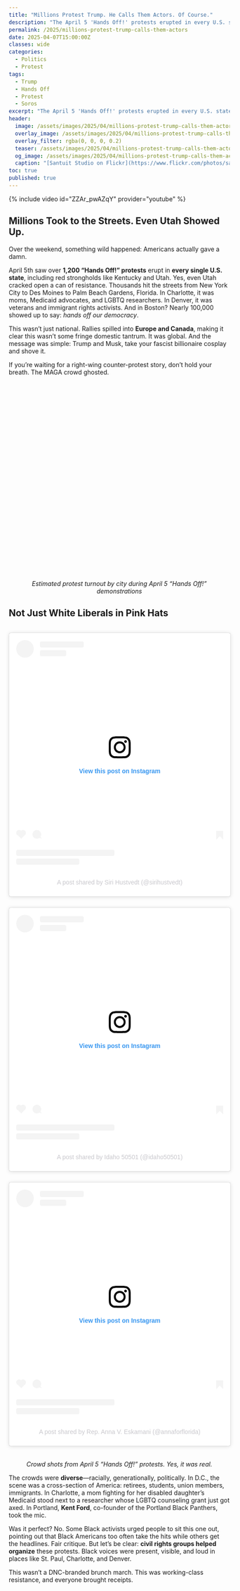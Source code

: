 ```yaml
---
title: "Millions Protest Trump. He Calls Them Actors. Of Course."
description: "The April 5 'Hands Off!' protests erupted in every U.S. state. Trump called them fake. Reality begs to differ."
permalink: /2025/millions-protest-trump-calls-them-actors
date: 2025-04-07T15:00:00Z
classes: wide
categories:
  - Politics
  - Protest
tags:
  - Trump
  - Hands Off
  - Protest
  - Soros
excerpt: "The April 5 'Hands Off!' protests erupted in every U.S. state. Trump called them fake. Reality begs to differ."
header:
  image: /assets/images/2025/04/millions-protest-trump-calls-them-actors-2048px.jpg
  overlay_image: /assets/images/2025/04/millions-protest-trump-calls-them-actors-2048px.jpg
  overlay_filter: rgba(0, 0, 0, 0.2)
  teaser: /assets/images/2025/04/millions-protest-trump-calls-them-actors-575px.jpg
  og_image: /assets/images/2025/04/millions-protest-trump-calls-them-actors-2048px.jpg
  caption: "[Santuit Studio on Flickr](https://www.flickr.com/photos/santuit-studio/54432550201/in/photolist-2qW36LE-2qW459v-2qW31Pk-2qW3Xzo-2qVWCog-2qVWDpe-2qW23uD-2qW261q-2qW3pJc-2qW37tB-2qVWKpF-2qW44nR-2qW27sd-2qW44xR-2qW3k3J-2qW3YqG-2qW27kV-2qW37Hz-2qW44gt-2qW275z-2qVWK7S-2qW43Rv-2qW44dn-2qW36Le-2qW43yX-2qVWJ4u-2qW42uY-2qW42px-2qW25X4-2qVWHtG-2qW3oYp-2qW25k7-2qW23LR-2qVWHi6-2qVWH9t-2qW42fE-2qVWGda-2qW24tN-2qW34VW-2qW352n-2qW24Yq-2qW35bL-2qVWHiS-2qVWGUL-2qW3iMn-2qW21BA-2qW3j8C-2qW3YMo-2qW1ZPi-2qW3Xxu)"
toc: true
published: true
---
```


<style>
  .chart-wrap {
    width: 100%;
    max-width: 100%;
    height: 400px;
    margin: 2rem 0;
  }

  .chart-wrap canvas {
    width: 100% !important;
    height: 100% !important;
  }

  @media (max-width: 600px) {
    .chart-wrap {
      height: 300px;
    }
  }
</style>

{% include video id="ZZAr_pwAZqY" provider="youtube" %}

## Millions Took to the Streets. Even Utah Showed Up.

Over the weekend, something wild happened: Americans actually gave a damn.

April 5th saw over **1,200 “Hands Off!” protests** erupt in **every single U.S. state**, including red strongholds like Kentucky and Utah. Yes, even Utah cracked open a can of resistance. Thousands hit the streets from New York City to Des Moines to Palm Beach Gardens, Florida. In Charlotte, it was moms, Medicaid advocates, and LGBTQ researchers. In Denver, it was veterans and immigrant rights activists. And in Boston? Nearly 100,000 showed up to say: *hands off our democracy*.

This wasn’t just national. Rallies spilled into **Europe and Canada**, making it clear this wasn’t some fringe domestic tantrum. It was global. And the message was simple: Trump and Musk, take your fascist billionaire cosplay and shove it.

If you’re waiting for a right-wing counter-protest story, don’t hold your breath. The MAGA crowd ghosted.

<figure>
  <div class="chart-wrap">
    <canvas id="turnoutChart"></canvas>
  </div>
  <figcaption style="text-align: center; font-style: italic; margin-top: 0.5rem;">
    Estimated protest turnout by city during April 5 “Hands Off!” demonstrations
  </figcaption>
</figure>

<script src="https://cdn.jsdelivr.net/npm/chart.js"></script>
<script>
  const ctx = document.getElementById('turnoutChart').getContext('2d');
  new Chart(ctx, {
    type: 'bar',
    data: {
      labels: ['NYC', 'Boston', 'Chicago', 'St. Paul', 'Portland', 'Charlotte', 'Des Moines', 'Palm Beach G.'],
      datasets: [{
        label: 'Estimated Turnout',
        data: [200000, 100000, 30000, 25000, 10000, 3500, 7000, 800],
        backgroundColor: '#2563eb',
        borderRadius: 6,
      }]
    },
    options: {
      indexAxis: 'y',
      responsive: true,
      maintainAspectRatio: false,
      plugins: {
        legend: { display: false },
        tooltip: {
          callbacks: {
            label: ctx => ctx.parsed.x.toLocaleString() + ' people'
          }
        }
      },
      scales: {
        x: {
          ticks: {
            callback: value => value.toLocaleString()
          },
          title: {
            display: true,
            text: 'People'
          }
        },
        y: {
          title: {
            display: true,
            text: 'City'
          }
        }
      }
    }
  });
</script>

## Not Just White Liberals in Pink Hats

<style>
  .insta-grid {
    display: grid;
    grid-template-columns: repeat(auto-fit, minmax(300px, 1fr));
    gap: 1.5rem;
    margin: 2rem 0;
  }

  .insta-grid blockquote.instagram-media {
    width: 100% !important;
    margin: 0 auto;
  }
</style>

<figure class="insta-grid">
  <!-- IG Embed 1 -->
<blockquote class="instagram-media" data-instgrm-captioned data-instgrm-permalink="https://www.instagram.com/p/DIG7_i2gHtr/?utm_source=ig_embed&amp;utm_campaign=loading" data-instgrm-version="14" style=" background:#FFF; border:0; border-radius:3px; box-shadow:0 0 1px 0 rgba(0,0,0,0.5),0 1px 10px 0 rgba(0,0,0,0.15); margin: 1px; max-width:540px; min-width:326px; padding:0; width:99.375%; width:-webkit-calc(100% - 2px); width:calc(100% - 2px);"><div style="padding:16px;"> <a href="https://www.instagram.com/p/DIG7_i2gHtr/?utm_source=ig_embed&amp;utm_campaign=loading" style=" background:#FFFFFF; line-height:0; padding:0 0; text-align:center; text-decoration:none; width:100%;" target="_blank"> <div style=" display: flex; flex-direction: row; align-items: center;"> <div style="background-color: #F4F4F4; border-radius: 50%; flex-grow: 0; height: 40px; margin-right: 14px; width: 40px;"></div> <div style="display: flex; flex-direction: column; flex-grow: 1; justify-content: center;"> <div style=" background-color: #F4F4F4; border-radius: 4px; flex-grow: 0; height: 14px; margin-bottom: 6px; width: 100px;"></div> <div style=" background-color: #F4F4F4; border-radius: 4px; flex-grow: 0; height: 14px; width: 60px;"></div></div></div><div style="padding: 19% 0;"></div> <div style="display:block; height:50px; margin:0 auto 12px; width:50px;"><svg width="50px" height="50px" viewBox="0 0 60 60" version="1.1" xmlns="https://www.w3.org/2000/svg" xmlns:xlink="https://www.w3.org/1999/xlink"><g stroke="none" stroke-width="1" fill="none" fill-rule="evenodd"><g transform="translate(-511.000000, -20.000000)" fill="#000000"><g><path d="M556.869,30.41 C554.814,30.41 553.148,32.076 553.148,34.131 C553.148,36.186 554.814,37.852 556.869,37.852 C558.924,37.852 560.59,36.186 560.59,34.131 C560.59,32.076 558.924,30.41 556.869,30.41 M541,60.657 C535.114,60.657 530.342,55.887 530.342,50 C530.342,44.114 535.114,39.342 541,39.342 C546.887,39.342 551.658,44.114 551.658,50 C551.658,55.887 546.887,60.657 541,60.657 M541,33.886 C532.1,33.886 524.886,41.1 524.886,50 C524.886,58.899 532.1,66.113 541,66.113 C549.9,66.113 557.115,58.899 557.115,50 C557.115,41.1 549.9,33.886 541,33.886 M565.378,62.101 C565.244,65.022 564.756,66.606 564.346,67.663 C563.803,69.06 563.154,70.057 562.106,71.106 C561.058,72.155 560.06,72.803 558.662,73.347 C557.607,73.757 556.021,74.244 553.102,74.378 C549.944,74.521 548.997,74.552 541,74.552 C533.003,74.552 532.056,74.521 528.898,74.378 C525.979,74.244 524.393,73.757 523.338,73.347 C521.94,72.803 520.942,72.155 519.894,71.106 C518.846,70.057 518.197,69.06 517.654,67.663 C517.244,66.606 516.755,65.022 516.623,62.101 C516.479,58.943 516.448,57.996 516.448,50 C516.448,42.003 516.479,41.056 516.623,37.899 C516.755,34.978 517.244,33.391 517.654,32.338 C518.197,30.938 518.846,29.942 519.894,28.894 C520.942,27.846 521.94,27.196 523.338,26.654 C524.393,26.244 525.979,25.756 528.898,25.623 C532.057,25.479 533.004,25.448 541,25.448 C548.997,25.448 549.943,25.479 553.102,25.623 C556.021,25.756 557.607,26.244 558.662,26.654 C560.06,27.196 561.058,27.846 562.106,28.894 C563.154,29.942 563.803,30.938 564.346,32.338 C564.756,33.391 565.244,34.978 565.378,37.899 C565.522,41.056 565.552,42.003 565.552,50 C565.552,57.996 565.522,58.943 565.378,62.101 M570.82,37.631 C570.674,34.438 570.167,32.258 569.425,30.349 C568.659,28.377 567.633,26.702 565.965,25.035 C564.297,23.368 562.623,22.342 560.652,21.575 C558.743,20.834 556.562,20.326 553.369,20.18 C550.169,20.033 549.148,20 541,20 C532.853,20 531.831,20.033 528.631,20.18 C525.438,20.326 523.257,20.834 521.349,21.575 C519.376,22.342 517.703,23.368 516.035,25.035 C514.368,26.702 513.342,28.377 512.574,30.349 C511.834,32.258 511.326,34.438 511.181,37.631 C511.035,40.831 511,41.851 511,50 C511,58.147 511.035,59.17 511.181,62.369 C511.326,65.562 511.834,67.743 512.574,69.651 C513.342,71.625 514.368,73.296 516.035,74.965 C517.703,76.634 519.376,77.658 521.349,78.425 C523.257,79.167 525.438,79.673 528.631,79.82 C531.831,79.965 532.853,80.001 541,80.001 C549.148,80.001 550.169,79.965 553.369,79.82 C556.562,79.673 558.743,79.167 560.652,78.425 C562.623,77.658 564.297,76.634 565.965,74.965 C567.633,73.296 568.659,71.625 569.425,69.651 C570.167,67.743 570.674,65.562 570.82,62.369 C570.966,59.17 571,58.147 571,50 C571,41.851 570.966,40.831 570.82,37.631"></path></g></g></g></svg></div><div style="padding-top: 8px;"> <div style=" color:#3897f0; font-family:Arial,sans-serif; font-size:14px; font-style:normal; font-weight:550; line-height:18px;">View this post on Instagram</div></div><div style="padding: 12.5% 0;"></div> <div style="display: flex; flex-direction: row; margin-bottom: 14px; align-items: center;"><div> <div style="background-color: #F4F4F4; border-radius: 50%; height: 12.5px; width: 12.5px; transform: translateX(0px) translateY(7px);"></div> <div style="background-color: #F4F4F4; height: 12.5px; transform: rotate(-45deg) translateX(3px) translateY(1px); width: 12.5px; flex-grow: 0; margin-right: 14px; margin-left: 2px;"></div> <div style="background-color: #F4F4F4; border-radius: 50%; height: 12.5px; width: 12.5px; transform: translateX(9px) translateY(-18px);"></div></div><div style="margin-left: 8px;"> <div style=" background-color: #F4F4F4; border-radius: 50%; flex-grow: 0; height: 20px; width: 20px;"></div> <div style=" width: 0; height: 0; border-top: 2px solid transparent; border-left: 6px solid #f4f4f4; border-bottom: 2px solid transparent; transform: translateX(16px) translateY(-4px) rotate(30deg)"></div></div><div style="margin-left: auto;"> <div style=" width: 0px; border-top: 8px solid #F4F4F4; border-right: 8px solid transparent; transform: translateY(16px);"></div> <div style=" background-color: #F4F4F4; flex-grow: 0; height: 12px; width: 16px; transform: translateY(-4px);"></div> <div style=" width: 0; height: 0; border-top: 8px solid #F4F4F4; border-left: 8px solid transparent; transform: translateY(-4px) translateX(8px);"></div></div></div> <div style="display: flex; flex-direction: column; flex-grow: 1; justify-content: center; margin-bottom: 24px;"> <div style=" background-color: #F4F4F4; border-radius: 4px; flex-grow: 0; height: 14px; margin-bottom: 6px; width: 224px;"></div> <div style=" background-color: #F4F4F4; border-radius: 4px; flex-grow: 0; height: 14px; width: 144px;"></div></div></a><p style=" color:#c9c8cd; font-family:Arial,sans-serif; font-size:14px; line-height:17px; margin-bottom:0; margin-top:8px; overflow:hidden; padding:8px 0 7px; text-align:center; text-overflow:ellipsis; white-space:nowrap;"><a href="https://www.instagram.com/p/DIG7_i2gHtr/?utm_source=ig_embed&amp;utm_campaign=loading" style=" color:#c9c8cd; font-family:Arial,sans-serif; font-size:14px; font-style:normal; font-weight:normal; line-height:17px; text-decoration:none;" target="_blank">A post shared by Siri Hustvedt (@sirihustvedt)</a></p></div></blockquote>
<script async src="//www.instagram.com/embed.js"></script>

  <!-- IG Embed 2 -->
<blockquote class="instagram-media" data-instgrm-captioned data-instgrm-permalink="https://www.instagram.com/p/DIFxt1BxwnT/?utm_source=ig_embed&amp;utm_campaign=loading" data-instgrm-version="14" style=" background:#FFF; border:0; border-radius:3px; box-shadow:0 0 1px 0 rgba(0,0,0,0.5),0 1px 10px 0 rgba(0,0,0,0.15); margin: 1px; max-width:540px; min-width:326px; padding:0; width:99.375%; width:-webkit-calc(100% - 2px); width:calc(100% - 2px);"><div style="padding:16px;"> <a href="https://www.instagram.com/p/DIFxt1BxwnT/?utm_source=ig_embed&amp;utm_campaign=loading" style=" background:#FFFFFF; line-height:0; padding:0 0; text-align:center; text-decoration:none; width:100%;" target="_blank"> <div style=" display: flex; flex-direction: row; align-items: center;"> <div style="background-color: #F4F4F4; border-radius: 50%; flex-grow: 0; height: 40px; margin-right: 14px; width: 40px;"></div> <div style="display: flex; flex-direction: column; flex-grow: 1; justify-content: center;"> <div style=" background-color: #F4F4F4; border-radius: 4px; flex-grow: 0; height: 14px; margin-bottom: 6px; width: 100px;"></div> <div style=" background-color: #F4F4F4; border-radius: 4px; flex-grow: 0; height: 14px; width: 60px;"></div></div></div><div style="padding: 19% 0;"></div> <div style="display:block; height:50px; margin:0 auto 12px; width:50px;"><svg width="50px" height="50px" viewBox="0 0 60 60" version="1.1" xmlns="https://www.w3.org/2000/svg" xmlns:xlink="https://www.w3.org/1999/xlink"><g stroke="none" stroke-width="1" fill="none" fill-rule="evenodd"><g transform="translate(-511.000000, -20.000000)" fill="#000000"><g><path d="M556.869,30.41 C554.814,30.41 553.148,32.076 553.148,34.131 C553.148,36.186 554.814,37.852 556.869,37.852 C558.924,37.852 560.59,36.186 560.59,34.131 C560.59,32.076 558.924,30.41 556.869,30.41 M541,60.657 C535.114,60.657 530.342,55.887 530.342,50 C530.342,44.114 535.114,39.342 541,39.342 C546.887,39.342 551.658,44.114 551.658,50 C551.658,55.887 546.887,60.657 541,60.657 M541,33.886 C532.1,33.886 524.886,41.1 524.886,50 C524.886,58.899 532.1,66.113 541,66.113 C549.9,66.113 557.115,58.899 557.115,50 C557.115,41.1 549.9,33.886 541,33.886 M565.378,62.101 C565.244,65.022 564.756,66.606 564.346,67.663 C563.803,69.06 563.154,70.057 562.106,71.106 C561.058,72.155 560.06,72.803 558.662,73.347 C557.607,73.757 556.021,74.244 553.102,74.378 C549.944,74.521 548.997,74.552 541,74.552 C533.003,74.552 532.056,74.521 528.898,74.378 C525.979,74.244 524.393,73.757 523.338,73.347 C521.94,72.803 520.942,72.155 519.894,71.106 C518.846,70.057 518.197,69.06 517.654,67.663 C517.244,66.606 516.755,65.022 516.623,62.101 C516.479,58.943 516.448,57.996 516.448,50 C516.448,42.003 516.479,41.056 516.623,37.899 C516.755,34.978 517.244,33.391 517.654,32.338 C518.197,30.938 518.846,29.942 519.894,28.894 C520.942,27.846 521.94,27.196 523.338,26.654 C524.393,26.244 525.979,25.756 528.898,25.623 C532.057,25.479 533.004,25.448 541,25.448 C548.997,25.448 549.943,25.479 553.102,25.623 C556.021,25.756 557.607,26.244 558.662,26.654 C560.06,27.196 561.058,27.846 562.106,28.894 C563.154,29.942 563.803,30.938 564.346,32.338 C564.756,33.391 565.244,34.978 565.378,37.899 C565.522,41.056 565.552,42.003 565.552,50 C565.552,57.996 565.522,58.943 565.378,62.101 M570.82,37.631 C570.674,34.438 570.167,32.258 569.425,30.349 C568.659,28.377 567.633,26.702 565.965,25.035 C564.297,23.368 562.623,22.342 560.652,21.575 C558.743,20.834 556.562,20.326 553.369,20.18 C550.169,20.033 549.148,20 541,20 C532.853,20 531.831,20.033 528.631,20.18 C525.438,20.326 523.257,20.834 521.349,21.575 C519.376,22.342 517.703,23.368 516.035,25.035 C514.368,26.702 513.342,28.377 512.574,30.349 C511.834,32.258 511.326,34.438 511.181,37.631 C511.035,40.831 511,41.851 511,50 C511,58.147 511.035,59.17 511.181,62.369 C511.326,65.562 511.834,67.743 512.574,69.651 C513.342,71.625 514.368,73.296 516.035,74.965 C517.703,76.634 519.376,77.658 521.349,78.425 C523.257,79.167 525.438,79.673 528.631,79.82 C531.831,79.965 532.853,80.001 541,80.001 C549.148,80.001 550.169,79.965 553.369,79.82 C556.562,79.673 558.743,79.167 560.652,78.425 C562.623,77.658 564.297,76.634 565.965,74.965 C567.633,73.296 568.659,71.625 569.425,69.651 C570.167,67.743 570.674,65.562 570.82,62.369 C570.966,59.17 571,58.147 571,50 C571,41.851 570.966,40.831 570.82,37.631"></path></g></g></g></svg></div><div style="padding-top: 8px;"> <div style=" color:#3897f0; font-family:Arial,sans-serif; font-size:14px; font-style:normal; font-weight:550; line-height:18px;">View this post on Instagram</div></div><div style="padding: 12.5% 0;"></div> <div style="display: flex; flex-direction: row; margin-bottom: 14px; align-items: center;"><div> <div style="background-color: #F4F4F4; border-radius: 50%; height: 12.5px; width: 12.5px; transform: translateX(0px) translateY(7px);"></div> <div style="background-color: #F4F4F4; height: 12.5px; transform: rotate(-45deg) translateX(3px) translateY(1px); width: 12.5px; flex-grow: 0; margin-right: 14px; margin-left: 2px;"></div> <div style="background-color: #F4F4F4; border-radius: 50%; height: 12.5px; width: 12.5px; transform: translateX(9px) translateY(-18px);"></div></div><div style="margin-left: 8px;"> <div style=" background-color: #F4F4F4; border-radius: 50%; flex-grow: 0; height: 20px; width: 20px;"></div> <div style=" width: 0; height: 0; border-top: 2px solid transparent; border-left: 6px solid #f4f4f4; border-bottom: 2px solid transparent; transform: translateX(16px) translateY(-4px) rotate(30deg)"></div></div><div style="margin-left: auto;"> <div style=" width: 0px; border-top: 8px solid #F4F4F4; border-right: 8px solid transparent; transform: translateY(16px);"></div> <div style=" background-color: #F4F4F4; flex-grow: 0; height: 12px; width: 16px; transform: translateY(-4px);"></div> <div style=" width: 0; height: 0; border-top: 8px solid #F4F4F4; border-left: 8px solid transparent; transform: translateY(-4px) translateX(8px);"></div></div></div> <div style="display: flex; flex-direction: column; flex-grow: 1; justify-content: center; margin-bottom: 24px;"> <div style=" background-color: #F4F4F4; border-radius: 4px; flex-grow: 0; height: 14px; margin-bottom: 6px; width: 224px;"></div> <div style=" background-color: #F4F4F4; border-radius: 4px; flex-grow: 0; height: 14px; width: 144px;"></div></div></a><p style=" color:#c9c8cd; font-family:Arial,sans-serif; font-size:14px; line-height:17px; margin-bottom:0; margin-top:8px; overflow:hidden; padding:8px 0 7px; text-align:center; text-overflow:ellipsis; white-space:nowrap;"><a href="https://www.instagram.com/p/DIFxt1BxwnT/?utm_source=ig_embed&amp;utm_campaign=loading" style=" color:#c9c8cd; font-family:Arial,sans-serif; font-size:14px; font-style:normal; font-weight:normal; line-height:17px; text-decoration:none;" target="_blank">A post shared by Idaho 50501 (@idaho50501)</a></p></div></blockquote>
<script async src="//www.instagram.com/embed.js"></script>

  <!-- IG Embed 3 -->
<blockquote class="instagram-media" data-instgrm-captioned data-instgrm-permalink="https://www.instagram.com/p/DIExZfrxOjE/?utm_source=ig_embed&amp;utm_campaign=loading" data-instgrm-version="14" style=" background:#FFF; border:0; border-radius:3px; box-shadow:0 0 1px 0 rgba(0,0,0,0.5),0 1px 10px 0 rgba(0,0,0,0.15); margin: 1px; max-width:540px; min-width:326px; padding:0; width:99.375%; width:-webkit-calc(100% - 2px); width:calc(100% - 2px);"><div style="padding:16px;"> <a href="https://www.instagram.com/p/DIExZfrxOjE/?utm_source=ig_embed&amp;utm_campaign=loading" style=" background:#FFFFFF; line-height:0; padding:0 0; text-align:center; text-decoration:none; width:100%;" target="_blank"> <div style=" display: flex; flex-direction: row; align-items: center;"> <div style="background-color: #F4F4F4; border-radius: 50%; flex-grow: 0; height: 40px; margin-right: 14px; width: 40px;"></div> <div style="display: flex; flex-direction: column; flex-grow: 1; justify-content: center;"> <div style=" background-color: #F4F4F4; border-radius: 4px; flex-grow: 0; height: 14px; margin-bottom: 6px; width: 100px;"></div> <div style=" background-color: #F4F4F4; border-radius: 4px; flex-grow: 0; height: 14px; width: 60px;"></div></div></div><div style="padding: 19% 0;"></div> <div style="display:block; height:50px; margin:0 auto 12px; width:50px;"><svg width="50px" height="50px" viewBox="0 0 60 60" version="1.1" xmlns="https://www.w3.org/2000/svg" xmlns:xlink="https://www.w3.org/1999/xlink"><g stroke="none" stroke-width="1" fill="none" fill-rule="evenodd"><g transform="translate(-511.000000, -20.000000)" fill="#000000"><g><path d="M556.869,30.41 C554.814,30.41 553.148,32.076 553.148,34.131 C553.148,36.186 554.814,37.852 556.869,37.852 C558.924,37.852 560.59,36.186 560.59,34.131 C560.59,32.076 558.924,30.41 556.869,30.41 M541,60.657 C535.114,60.657 530.342,55.887 530.342,50 C530.342,44.114 535.114,39.342 541,39.342 C546.887,39.342 551.658,44.114 551.658,50 C551.658,55.887 546.887,60.657 541,60.657 M541,33.886 C532.1,33.886 524.886,41.1 524.886,50 C524.886,58.899 532.1,66.113 541,66.113 C549.9,66.113 557.115,58.899 557.115,50 C557.115,41.1 549.9,33.886 541,33.886 M565.378,62.101 C565.244,65.022 564.756,66.606 564.346,67.663 C563.803,69.06 563.154,70.057 562.106,71.106 C561.058,72.155 560.06,72.803 558.662,73.347 C557.607,73.757 556.021,74.244 553.102,74.378 C549.944,74.521 548.997,74.552 541,74.552 C533.003,74.552 532.056,74.521 528.898,74.378 C525.979,74.244 524.393,73.757 523.338,73.347 C521.94,72.803 520.942,72.155 519.894,71.106 C518.846,70.057 518.197,69.06 517.654,67.663 C517.244,66.606 516.755,65.022 516.623,62.101 C516.479,58.943 516.448,57.996 516.448,50 C516.448,42.003 516.479,41.056 516.623,37.899 C516.755,34.978 517.244,33.391 517.654,32.338 C518.197,30.938 518.846,29.942 519.894,28.894 C520.942,27.846 521.94,27.196 523.338,26.654 C524.393,26.244 525.979,25.756 528.898,25.623 C532.057,25.479 533.004,25.448 541,25.448 C548.997,25.448 549.943,25.479 553.102,25.623 C556.021,25.756 557.607,26.244 558.662,26.654 C560.06,27.196 561.058,27.846 562.106,28.894 C563.154,29.942 563.803,30.938 564.346,32.338 C564.756,33.391 565.244,34.978 565.378,37.899 C565.522,41.056 565.552,42.003 565.552,50 C565.552,57.996 565.522,58.943 565.378,62.101 M570.82,37.631 C570.674,34.438 570.167,32.258 569.425,30.349 C568.659,28.377 567.633,26.702 565.965,25.035 C564.297,23.368 562.623,22.342 560.652,21.575 C558.743,20.834 556.562,20.326 553.369,20.18 C550.169,20.033 549.148,20 541,20 C532.853,20 531.831,20.033 528.631,20.18 C525.438,20.326 523.257,20.834 521.349,21.575 C519.376,22.342 517.703,23.368 516.035,25.035 C514.368,26.702 513.342,28.377 512.574,30.349 C511.834,32.258 511.326,34.438 511.181,37.631 C511.035,40.831 511,41.851 511,50 C511,58.147 511.035,59.17 511.181,62.369 C511.326,65.562 511.834,67.743 512.574,69.651 C513.342,71.625 514.368,73.296 516.035,74.965 C517.703,76.634 519.376,77.658 521.349,78.425 C523.257,79.167 525.438,79.673 528.631,79.82 C531.831,79.965 532.853,80.001 541,80.001 C549.148,80.001 550.169,79.965 553.369,79.82 C556.562,79.673 558.743,79.167 560.652,78.425 C562.623,77.658 564.297,76.634 565.965,74.965 C567.633,73.296 568.659,71.625 569.425,69.651 C570.167,67.743 570.674,65.562 570.82,62.369 C570.966,59.17 571,58.147 571,50 C571,41.851 570.966,40.831 570.82,37.631"></path></g></g></g></svg></div><div style="padding-top: 8px;"> <div style=" color:#3897f0; font-family:Arial,sans-serif; font-size:14px; font-style:normal; font-weight:550; line-height:18px;">View this post on Instagram</div></div><div style="padding: 12.5% 0;"></div> <div style="display: flex; flex-direction: row; margin-bottom: 14px; align-items: center;"><div> <div style="background-color: #F4F4F4; border-radius: 50%; height: 12.5px; width: 12.5px; transform: translateX(0px) translateY(7px);"></div> <div style="background-color: #F4F4F4; height: 12.5px; transform: rotate(-45deg) translateX(3px) translateY(1px); width: 12.5px; flex-grow: 0; margin-right: 14px; margin-left: 2px;"></div> <div style="background-color: #F4F4F4; border-radius: 50%; height: 12.5px; width: 12.5px; transform: translateX(9px) translateY(-18px);"></div></div><div style="margin-left: 8px;"> <div style=" background-color: #F4F4F4; border-radius: 50%; flex-grow: 0; height: 20px; width: 20px;"></div> <div style=" width: 0; height: 0; border-top: 2px solid transparent; border-left: 6px solid #f4f4f4; border-bottom: 2px solid transparent; transform: translateX(16px) translateY(-4px) rotate(30deg)"></div></div><div style="margin-left: auto;"> <div style=" width: 0px; border-top: 8px solid #F4F4F4; border-right: 8px solid transparent; transform: translateY(16px);"></div> <div style=" background-color: #F4F4F4; flex-grow: 0; height: 12px; width: 16px; transform: translateY(-4px);"></div> <div style=" width: 0; height: 0; border-top: 8px solid #F4F4F4; border-left: 8px solid transparent; transform: translateY(-4px) translateX(8px);"></div></div></div> <div style="display: flex; flex-direction: column; flex-grow: 1; justify-content: center; margin-bottom: 24px;"> <div style=" background-color: #F4F4F4; border-radius: 4px; flex-grow: 0; height: 14px; margin-bottom: 6px; width: 224px;"></div> <div style=" background-color: #F4F4F4; border-radius: 4px; flex-grow: 0; height: 14px; width: 144px;"></div></div></a><p style=" color:#c9c8cd; font-family:Arial,sans-serif; font-size:14px; line-height:17px; margin-bottom:0; margin-top:8px; overflow:hidden; padding:8px 0 7px; text-align:center; text-overflow:ellipsis; white-space:nowrap;"><a href="https://www.instagram.com/p/DIExZfrxOjE/?utm_source=ig_embed&amp;utm_campaign=loading" style=" color:#c9c8cd; font-family:Arial,sans-serif; font-size:14px; font-style:normal; font-weight:normal; line-height:17px; text-decoration:none;" target="_blank">A post shared by Rep. Anna V. Eskamani (@annaforflorida)</a></p></div></blockquote>
<script async src="//www.instagram.com/embed.js"></script>
</figure>

<figcaption style="text-align: center; font-style: italic; margin-top: 0.5rem;">
  Crowd shots from April 5 “Hands Off!” protests. Yes, it was real.
</figcaption>

<script async src="//www.instagram.com/embed.js"></script>


The crowds were **diverse**—racially, generationally, politically. In D.C., the scene was a cross-section of America: retirees, students, union members, immigrants. In Charlotte, a mom fighting for her disabled daughter’s Medicaid stood next to a researcher whose LGBTQ counseling grant just got axed. In Portland, **Kent Ford**, co-founder of the Portland Black Panthers, took the mic.

Was it perfect? No. Some Black activists urged people to sit this one out, pointing out that Black Americans too often take the hits while others get the headlines. Fair critique. But let’s be clear: **civil rights groups helped organize** these protests. Black voices were present, visible, and loud in places like St. Paul, Charlotte, and Denver.

This wasn’t a DNC-branded brunch march. This was working-class resistance, and everyone brought receipts.

<figure>
  <div class="chart-wrap">
    <canvas id="diversityChart"></canvas>
  </div>
  <figcaption style="text-align: center; font-style: italic; margin-top: 0.5rem;">
    Protest crowd diversity by city, rated 0–10 based on participant mix and photo evidence
  </figcaption>
</figure>

<script>
  const ctx2 = document.getElementById('diversityChart').getContext('2d');
  new Chart(ctx2, {
    type: 'bar',
    data: {
      labels: ['NYC', 'Denver', 'Charlotte', 'DC', 'Portland'],
      datasets: [{
        label: 'Diversity Score (0–10)',
        data: [9.5, 8.7, 8.4, 9.2, 7.5],
        backgroundColor: '#10b981',
        borderRadius: 6,
      }]
    },
    options: {
      indexAxis: 'y',
      responsive: true,
      maintainAspectRatio: false,
      plugins: {
        legend: { display: false },
        tooltip: {
          callbacks: {
            label: ctx => `${ctx.parsed.x} / 10`
          }
        }
      },
      scales: {
        x: {
          min: 0,
          max: 10,
          title: {
            display: true,
            text: 'Score'
          }
        },
        y: {
          title: {
            display: true,
            text: 'City'
          }
        }
      }
    }
  });
</script>

## Trump’s Math: 5 Million Paid Actors at $100M Each

![full](/assets/images/2025/04/trump-tweet.jpeg){: .full}

While millions protested in the streets, Donald Trump fired off a tweet from whatever bunker he’s been stewing in. The claim? That George Soros paid **five million actors**—not protesters, *actors*—**$100 million each** to stage the whole thing.

Do the math. That’s **$500 trillion**. For reference, **global GDP is about $105 trillion**. According to Trump, Soros personally bankrolled five Earths' worth of protest funding.

Let’s not mince words: this isn’t misinformation. This is **clinical-grade delusion**.

But here’s the thing—Trump’s not trying to be accurate. He’s trying to delegitimize dissent. That’s the playbook: discredit, distract, disinform. Same reason Elon Musk jumped in with his tired “they don’t even know why they’re protesting” routine. When you’re backed into a corner by reality, mocking the crowd is easier than answering them.

And if you believed that tweet was real at first glance? That’s the problem. It’s satire. But it *could’ve* been real—and that says everything about the state of the GOP brainworm.

## What the Media Covered—and What It Didn’t

Mainstream outlets did *technically* cover the protests. AP, CBS, Al Jazeera—they ran the numbers, posted the pictures, gave you the basics: “Thousands protest Trump policies,” “Crowds rally for democracy,” blah blah blah.

What they **didn’t do** was dig. They glossed over the scale. They ignored the fact that this was **the biggest single-day protest of Trump’s second term**. They buried the rage, the desperation, the raw emotion that turned out people in **Asheville, North Carolina** and **Frankfort, Kentucky**—not exactly Berkeley.

And they definitely didn’t dwell on the fact that the **Democratic Party wasn’t behind this**. This wasn’t Biden’s army. It was ordinary people, pissed off and organizing without permission.

Meanwhile, **independent outlets** like [*World Socialist Web Site*](https://www.wsws.org/en/articles/2025/04/07/fpwl-a07.html) and [*The Habesha*](https://thehabesha.com/hands-off-protests-across-the-u-s-and-worldwide/) reported what corporate media wouldn’t: that this was **multi-racial**, **working-class**, and **anti-authoritarian**, not some DNC photo op. Local papers highlighted *actual people* with real stakes—disabled kids, canceled research, veterans sick of the power grab.

This wasn’t a blue vs. red story. It was bottom vs. top. And legacy media? They’re still allergic to that framing.

## No Tear Gas, No Cops in Riot Gear. Wonder Why?

For a protest that spanned **all 50 states**, here’s what’s shocking: almost **no arrests**.

In D.C., Boston, Charlotte, Denver, and dozens of other cities—**peaceful demonstrations**. No smashed windows. No “ANTIFA chaos.” Just bodies, banners, and bullhorns. Police closed roads to help marches, not to kettle crowds. In Colorado Springs, cops didn’t even bring backup. Contrast that with how authorities treat Black Lives Matter protests or any rally where someone says “Free Palestine” too loud.

So what changed?

Maybe it’s the demographics. Maybe it’s the optics. Maybe the state only panics when it’s poor people, Black people, or Palestinians demanding justice. Either way, it shows **the system knows how to chill**—when it wants to.

But don’t confuse calm with weakness. These crowds weren’t quiet. They were **disciplined**. That’s more dangerous to power than any broken Starbucks window.

## Trump Can Meme. The People Can March.

April 5th wasn’t a blip. It was a warning.

This country isn’t sleepwalking anymore. People from every class, race, and ZIP code put their feet on the pavement to say **hell no** to authoritarian billionaires and government by Dogecoin.

And Trump? He’s tweeting fake math and calling everyone an actor. That’s not power. That’s panic.

So keep mocking. Keep pretending it’s all Soros and crisis actors and gender-neutral lattes. Because while he’s playing QAnon Mad Libs on social media, **the rest of the country is organizing**. Without the Democrats. Without permission. And without fear.

This isn’t the end. It’s the dress rehearsal.

Get ready for Act II.

## Sources  
<a name="sources"></a>  

[1] <a href="https://apnews.com/article/trump-musk-doge-protests-hands-off-472c574303260cbac315367cc808960d">‘Hands Off!’ protests against Trump and Musk are planned across the US – AP News</a>  
[2] <a href="https://www.pbs.org/newshour/politics/watch-live-hands-off-protest-against-trump-and-musks-federal-cuts-in-washington-d-c">WATCH: ‘Hands Off’ protest against Trump and Musk’s federal cuts – PBS NewsHour</a>  
[3] <a href="https://www.cbsnews.com/pictures/hands-off-americans-across-country-protest-trump-musk-doge-photos/">“Hands Off!”: Americans across country protest Trump, Musk – CBS News</a>  
[4] <a href="https://www.aljazeera.com/news/2025/4/5/hands-off-protesters-rally-across-us-to-oppose-trumps-policies">‘Hands Off’ protesters rally across US to oppose Trump’s policies – Al Jazeera</a>  
[5] <a href="https://www.wsws.org/en/articles/2025/04/07/fpwl-a07.html">The political meaning of the April 5 mass protests against Trump – WSWS</a>  
[6] <a href="https://url-media.com/april-5-protests-black-people-sybadrn/">April 5 protests: Black people urged to skip protests – URL Media</a>  
[7] <a href="https://www.wsoctv.com/news/local/thousands-gather-charlotte-participate-national-hands-off-protest/E66M77KULFHKVAFONA4ND2UVZM/">Thousands gather in Charlotte to participate in national ‘Hands Off!’ protest – WSOC TV</a>  
[8] <a href="https://www.wfae.org/politics/2025-04-05/thousands-rally-in-charlotte-at-hands-off-protest">Thousands rally in Charlotte at ‘Hands Off!’ protest – WFAE</a>  
[9] <a href="https://www.cbsnews.com/boston/news/hands-off-protest-boston-massachusetts/">‘Hands Off!’ protest in Boston draws nearly 100,000 – CBS Boston</a>  
[10] <a href="https://coloradosun.com/2025/04/05/hands-off-protests-colorado/">Thousands show up across Colorado to say “Hands Off!” to Trump administration – Colorado Sun</a>  
[11] <a href="https://www.fox5dc.com/news/hands-off-rally-washington-d-c-live">Thousands gather at ‘Hands Off!’ rally in Washington, D.C. – FOX 5 DC</a>  
[12] <a href="https://www.nyclu.org/event/hands-off-new-york-city-fights-back-rally">Hands Off! New York City Fights Back Rally – NYCLU</a>  
[13] <a href="https://www.kpbs.org/news/politics/2025/04/05/protesters-tee-off-against-trump-and-musk-in-hands-off-rallies-across-the-u-s">Protesters tee off against Trump and Musk in “Hands Off!” rallies – KPBS</a>  
[14] <a href="https://www.fox9.com/news/hands-off-rally-protestors-mn-state-capitol">‘Hands Off!’ rally draws thousands to MN State Capitol – FOX 9</a>  
[15] <a href="https://www.habesha.com/hands-off-protests-across-the-u-s-and-worldwide/">‘Hands Off’ Protests Across the U.S. and Worldwide – The Habesha</a>  
